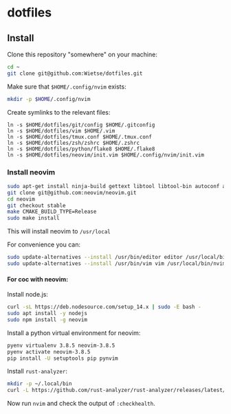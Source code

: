 # dotfiles


## Install

Clone this repository "somewhere" on your machine:

```sh
cd ~
git clone git@github.com:Wietse/dotfiles.git
```

Make sure that `$HOME/.config/nvim` exists:

```sh
mkdir -p $HOME/.config/nvim
```

Create symlinks to the relevant files:

```shell
ln -s $HOME/dotfiles/git/config $HOME/.gitconfig
ln -s $HOME/dotfiles/vim $HOME/.vim
ln -s $HOME/dotfiles/tmux.conf $HOME/.tmux.conf
ln -s $HOME/dotfiles/zsh/zshrc $HOME/.zshrc
ln -s $HOME/dotfiles/python/flake8 $HOME/.flake8
ln -s $HOME/dotfiles/neovim/init.vim $HOME/.config/nvim/init.vim
```


### Install neovim

```sh
sudo apt-get install ninja-build gettext libtool libtool-bin autoconf automake cmake g++ pkg-config unzip
git clone git@github.com:neovim/neovim.git
cd neovim
git checkout stable
make CMAKE_BUILD_TYPE=Release
sudo make install
```

This will install neovim to `/usr/local`

For convenience you can:

```sh
sudo update-alternatives --install /usr/bin/editor editor /usr/local/bin/nvim 100
sudo update-alternatives --install /usr/bin/vim vim /usr/local/bin/nvim 100
```

#### For coc with neovim:

Install node.js:

```sh
curl -sL https://deb.nodesource.com/setup_14.x | sudo -E bash -
sudo apt install -y nodejs
sudo npm install -g neovim
```

Install a python virtual environment for neovim:

```sh
pyenv virtualenv 3.8.5 neovim-3.8.5
pyenv activate neovim-3.8.5
pip install -U setuptools pip pynvim
```

Install `rust-analyzer`:

```sh
mkdir -p ~/.local/bin
curl -L https://github.com/rust-analyzer/rust-analyzer/releases/latest/download/rust-analyzer-linux -o ~/.local/bin/rust-analyzer
```

Now run `nvim` and check the output of `:checkhealth`.
